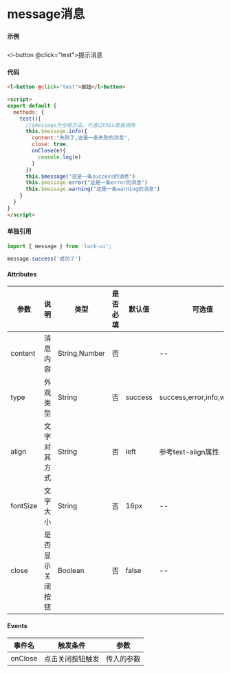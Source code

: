 # message消息

### 

#### 示例
###
<l-button @click="test">提示消息</l-button>

<script>
import message from '../.vuepress/components/message/index.js'
export default {
  methods: {
    test(){
      message.info({
        content:"这是一条info的消息",
        close: true,
        onClose(e){
          console.log(e)
        }
      })
      message("这是一条success的消息")
      message.error("这是一条error的消息")
      message.warning("这是一条warning的消息")
    }
  }
}
</script>

#### 代码
```html
<l-button @click="test">按钮</l-button>

<script>
export default {
  methods: {
    test(){
      //$message为全局方法，可通过this直接调用
      this.$message.info({
        content:"失败了,这是一条失败的消息",
        close: true,
        onClose(e){
          console.log(e)
        }
      })
      this.$message("这是一条success的消息")
      this.$message.error("这是一条error的消息")
      this.$message.warning("这是一条warning的消息")
    }
  }
}
</script>
```

#### 单独引用
```js
import { message } from 'luck-ui';

message.success('成功了')
```

#### Attributes
| 参数 | 说明 | 类型 | 是否必填 | 默认值 | 可选值 |
| ---  | --- | ---  | ---      | ---   | ---   |
| content | 消息内容 | String,Number | 否 |  | -- |
| type | 外观类型 | String | 否 | success | success,error,info,warning |
| align | 文字对其方式 | String | 否 | left | 参考text-align属性 |
| fontSize | 文字大小 | String | 否 | 16px | -- |
| close | 是否显示关闭按钮 | Boolean | 否 | false | -- |


#### Events
| 事件名 | 触发条件 | 参数 |
|  ---  | ---  | ---  | 
| onClose | 点击关闭按钮触发 | 传入的参数 |
